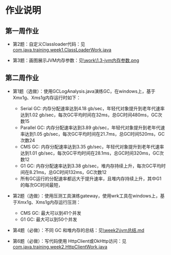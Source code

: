 # 作业说明

## 第一周作业
* 第2题：自定义Classloader代码：见[com.java.training.week1.ClassLoaderWork.java](..\java\com\java\training\week1\ClassLoaderWork.java)


* 第3题：画图展示JVM内存参数：见[\work\1.3-jvm内存参数.png](\work\1.3-jvm内存参数.png)



## 第二周作业
* 第1题（选做）：使用GCLogAnalysis.java演练GC，在windows上，基于Xmx1g、Xms1g内存运行时如下：
  * Serial GC: 内存分配速率达到4.18 gb/sec，年轻代对象提升到老年代速率达到1.02 gb/sec，每次GC平均时间在32ms，总GC时间480ms，GC次数15
  * Parallel GC: 内存分配速率达到3.89 gb/sec，年轻代对象提升到老年代速率达到1.05 gb/sec，每次GC平均时间在21.7ms，总GC时间520ms，GC次数24
  * CMS GC:  内存分配速率达到3.35 gb/sec，年轻代对象提升到老年代速率达到1.01 gb/sec，每次GC平均时间在28.1ms，总GC时间320ms，GC次数12
  * G1 GC:  内存分配速率达到3.38 gb/sec，堆内存持续上升，每次GC平均时间在8.21ms，总GC时间132ms，GC次数12
  * 所有GC运行的分配速率都远大于提升速率，且堆内存持续上升，其中G1的每次GC时间最短，

* 第2题（选做）：使用压测工具演练gateway，使用wrk工具在windows上，基于Xmx1g、Xms1g内存运行压测：
  * CMS GC: 最大可以到41个并发
  * G1 GC: 最大可以到50个并发


* 第4题（必做）：不同 GC 和堆内存的总结：见[\week2\jvm总结.md](\work\2.6-jvm总结.md)


* 第6题（必做）：写代码使用 HttpClient或OkHttp访问：见[com.java.training.week2.HttpClientWork.java](..\java\com\java\training\week2\HttpClientWork.java)